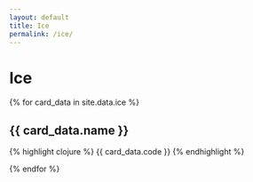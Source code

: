 ```yaml
---
layout: default
title: Ice
permalink: /ice/
---
```


# Ice

{% for card_data in site.data.ice %}

## {{ card_data.name }}

{% highlight clojure %}
{{ card_data.code }}
{% endhighlight %}

{% endfor %}
